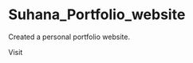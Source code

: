 # Suhana_Portfolio_website
Created a personal portfolio website.

Visit <a href = "https://suhana3003.github.io/Suhana_Portfolio_website/"></a>
